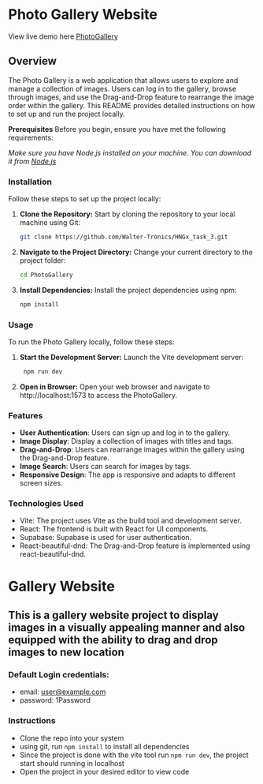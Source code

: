 # Photo Gallery Website
View live demo here [PhotoGallery](https://walt-image-gallery.netlify.app/)
## Overview
The Photo Gallery is a web application that allows users to explore and manage a collection of images. Users can log in to the gallery, browse through images, and use the Drag-and-Drop feature to rearrange the image order within the gallery. This README provides detailed instructions on how to set up and run the project locally.

**Prerequisites**
Before you begin, ensure you have met the following requirements:

*Make sure you have Node.js installed on your machine. You can download it from [Node.js](nodejs.org.)*

### Installation
Follow these steps to set up the project locally:

1. **Clone the Repository:** Start by cloning the repository to your local machine using Git:

    ```bash
    git clone https://github.com/Walter-Tronics/HNGx_task_3.git
    ```

2. **Navigate to the Project Directory:** Change your current directory to the project folder:
    ```bash
    cd PhotoGallery
    ```

3. **Install Dependencies:** Install the project dependencies using npm:
    ```bash
    npm install
    ```
    
### Usage
To run the Photo Gallery locally, follow these steps:

1. **Start the Development Server:** Launch the Vite development server:
   ```bash
    npm run dev
    ```

3. **Open in Browser:** Open your web browser and navigate to http://localhost:1573 to access the PhotoGallery.

### Features
- **User Authentication**: Users can sign up and log in to the gallery.
- **Image Display**: Display a collection of images with titles and tags.
- **Drag-and-Drop**: Users can rearrange images within the gallery using the Drag-and-Drop feature.
- **Image Search**: Users can search for images by tags.
- **Responsive Design**: The app is responsive and adapts to different screen sizes.

### Technologies Used
- Vite: The project uses Vite as the build tool and development server.
- React: The frontend is built with React for UI components.
- Supabase: Supabase is used for user authentication.
- React-beautiful-dnd: The Drag-and-Drop feature is implemented using react-beautiful-dnd.






# Gallery Website
## This is a gallery website project to display images in a visually appealing manner and also equipped with the ability to drag and drop images to new location
### Default Login credentials:
* email: user@example.com
* password: 1Password
### Instructions
* Clone the repo into your system
* using git, run `npm install` to install all dependencies
* Since the project is done with the vite tool run `npm run dev`, the project start should running in localhost
* Open the project in your desired editor to view code
